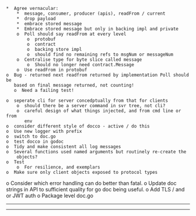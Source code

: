     *  Agree vernacular:
        *  message, consumer, producer (apis), readFrom / current
        *  drop payload
        *  embrace stored message
        *  Embrace stored message but only in backing impl and private
        o  Poll should say readFrom at every level
            o  protobuf
            o  contract
            o  backing store impl
            o  should find no remaining refs to msgNum or messageNum
        o  Centralise type for byte slice called message
            o  Should no longer need contract.Message
        o  Use readFrom in protobuf
    o  Bug - returned next readfrom returned by implementation Poll should be 
       based on final message returned, not counting!
       o  Need a failing test!

    o  seperate cli for server concedptually from that for clients
        o  should there be a server command in svr tree, not cli?
        o  careful design of what things injected, and from cmd line or from
           env
    o  consider different style of docco - active / do this
    o  Use new logger with prefix
    o  switch to doc.go
    o  test docco in godoc
    o  Tidy and make consistent all log messages
    o  Several functions used named arguments but routinely re-create the
        objects?
    o  Test
        o  For resilience, and exemplars
    o  Make sure only client objects exposed to protocol types
o  Consider which error handling can do better than fatal.
o  Update doc strings in API to sufficient quality for go doc being useful.
o  Add TLS / and or JWT auth
o  Package level doc.go

----------------------------------------------------------------
----------------------------------------------------------------
